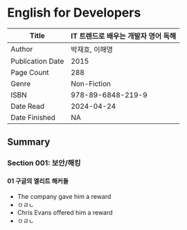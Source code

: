 # English for Developers

| Title            | IT 트렌드로 배우는 개발자 영어 독해 |
|------------------|-----------------------|
| Author           | 박재호, 이해영              |
| Publication Date | 2015                  |
| Page Count       | 288                   |
| Genre            | Non-Fiction           |
| ISBN             | 978-89-6848-219-9     |
| Date Read        | 2024-04-24            |
| Date Finished    | NA                    |


## Summary

### Section 001: 보안/해킹

#### 01 구글의 엘리트 해커들

- The company gave him a reward
- ㅇㄹㄴ
&nbsp;
- Chris Evans offered him a reward
- ㅇㄹㄴ